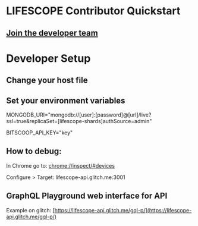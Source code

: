 # LIFESCOPE Contributor Quickstart

## [Join the developer team](https://lifescope.io/open-source/)

# Developer Setup

## Change your host file


## Set your environment variables
 
MONGODB_URI="mongodb://[user]:[password]@[url]/live?ssl=true&replicaSet=[lifescope-shards]authSource=admin"

BITSCOOP_API_KEY="key"

## How to debug:

In Chrome go to: [chrome://inspect/#devices](chrome://inspect/#devices)

Configure > Target: lifescope-api.glitch.me:3001

## GraphQL Playground web interface for API

Example on glitch:
[https://lifescope-api.glitch.me/gql-p/](https://lifescope-api.glitch.me/gql-p/)
<!--stackedit_data:
eyJoaXN0b3J5IjpbLTQwOTQ4OTQ5NywtMTQ5MDIxNTgzMCwtMT
k2NzIzNjI3OCwtMTg0MTE3MzI2XX0=
-->